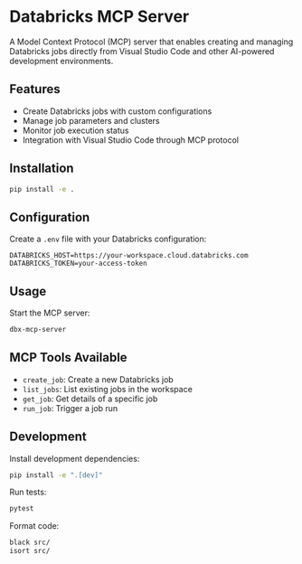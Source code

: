 # Databricks MCP Server

A Model Context Protocol (MCP) server that enables creating and managing Databricks jobs directly from Visual Studio Code and other AI-powered development environments.

## Features

- Create Databricks jobs with custom configurations
- Manage job parameters and clusters
- Monitor job execution status
- Integration with Visual Studio Code through MCP protocol

## Installation

```bash
pip install -e .
```

## Configuration

Create a `.env` file with your Databricks configuration:

```
DATABRICKS_HOST=https://your-workspace.cloud.databricks.com
DATABRICKS_TOKEN=your-access-token
```

## Usage

Start the MCP server:

```bash
dbx-mcp-server
```

## MCP Tools Available

- `create_job`: Create a new Databricks job
- `list_jobs`: List existing jobs in the workspace
- `get_job`: Get details of a specific job
- `run_job`: Trigger a job run

## Development

Install development dependencies:

```bash
pip install -e ".[dev]"
```

Run tests:

```bash
pytest
```

Format code:

```bash
black src/
isort src/
```